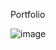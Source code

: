 Portfolio

![image](https://user-images.githubusercontent.com/78444291/144767534-14b6d684-fff7-4924-aeca-d0234636e700.png)
